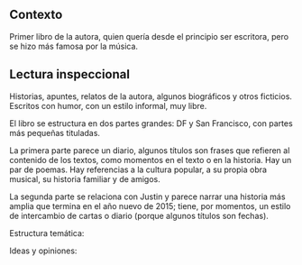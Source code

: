 

## Contexto

Primer libro de la autora, quien quería desde el principio ser escritora, pero se hizo más famosa por la música.

## Lectura inspeccional

Historias, apuntes, relatos de la autora, algunos biográficos y otros ficticios. Escritos con humor, con un estilo informal, muy libre.

<!--Según la tabla de contenido, índices, apéndices-->
El libro se estructura en dos partes grandes: DF y San Francisco, con partes más pequeñas tituladas.

La primera parte parece un diario, algunos títulos son frases que refieren al contenido de los textos, como momentos en el texto o en la historia. Hay un par de poemas. Hay referencias a la cultura popular, a su propia obra musical, su historia familiar y de amigos.

La segunda parte se relaciona con Justin y parece narrar una historia más amplia que termina en el año nuevo de 2015; tiene, por momentos, un estilo de intercambio de cartas o diario (porque algunos títulos son fechas).

<!--según el escaneo de páginas-->
Estructura temática: 

<!--Según la lectura rápida-->
Ideas y opiniones:

<!--El libro me gustó / no me gustó porque-->
